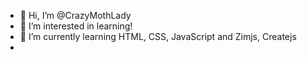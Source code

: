 - 👋 Hi, I’m @CrazyMothLady
- 👀 I’m interested in learning!
- 🌱 I’m currently learning HTML, CSS, JavaScript and Zimjs, Createjs
- 
<!---
CrazyMothLady/CrazyMothLady is a ✨ special ✨ repository because its `README.md` (this file) appears on your GitHub profile.
You can click the Preview link to take a look at your changes.
--->
